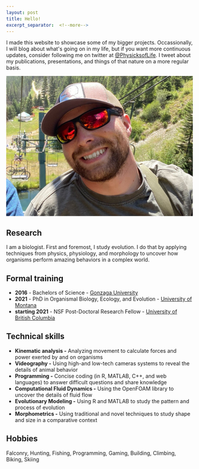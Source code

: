 ```yaml
---
layout: post
title: Hello!
excerpt_separator:  <!--more-->
---
```


I made this website to showcase some of my bigger projects. Occassionally, I will blog about what's going on in my life, but if you want more continuous updates, consider following me on twitter at [@PhysicksofLife](https://twitter.com/PhysicksofLife). I tweet about my publications, presentations, and things of that nature on a more regular basis.

![Profile picture](assets/images/profile.jpg)

## Research

I am a biologist. First and foremost, I study evolution. I do that by applying techniques from physics, physiology, and morphology to uncover how organisms perform amazing behaviors in a complex world.

## Formal training

* **2016** - Bachelors of Science - [Gonzaga University](https://www.gonzaga.edu/)
* **2021** - PhD in Organismal Biology, Ecology, and Evolution - [University of Montana](https://hs.umt.edu/dbs/default.php)
* **starting 2021** - NSF Post-Doctoral Research Fellow - [University of British Columbia](https://www.zoology.ubc.ca/)

## Technical skills

* **Kinematic analysis -** Analyzing movement to calculate forces and power exerted by and on organisms
* **Videography -** Using high-and low-tech cameras systems to reveal the details of animal behavior
* **Programming -** Concise coding (in R, MATLAB, C++, and web languages) to answer difficult questions and share knowledge
* **Computational Fluid Dynamics -** Using the OpenFOAM library to uncover the details of fluid flow
* **Evolutionary Modeling -** Using R and MATLAB to study the pattern and process of evolution
* **Morphometrics -** Using traditional and novel techniques to study shape and size in a comparative context

## Hobbies
Falconry, Hunting, Fishing, Programming, Gaming, Building, Climbing, Biking, Skiing
